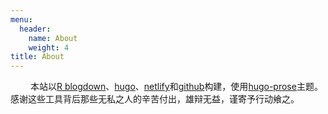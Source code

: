 ```yaml
---
menu:
  header:
    name: About
    weight: 4
title: About
---
```


　　 本站以[R blogdown](https://bookdown.org/yihui/blogdown/)、[hugo](https://gohugo.io/)、[netlify](https://www.netlify.com/)和[github](https://github.com/)构建，使用[hugo-prose](https://github.com/yihui/hugo-prose)主题。感谢这些工具背后那些无私之人的辛苦付出，雄辩无益，谨寄予行动飨之。
